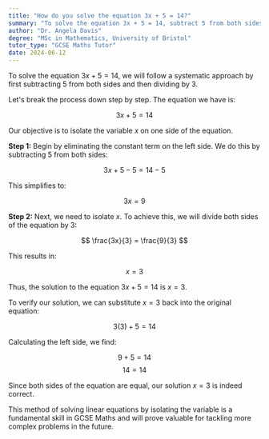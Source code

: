 ```yaml
---
title: "How do you solve the equation 3x + 5 = 14?"
summary: "To solve the equation 3x + 5 = 14, subtract 5 from both sides and then divide by 3."
author: "Dr. Angela Davis"
degree: "MSc in Mathematics, University of Bristol"
tutor_type: "GCSE Maths Tutor"
date: 2024-06-12
---
```


To solve the equation $3x + 5 = 14$, we will follow a systematic approach by first subtracting $5$ from both sides and then dividing by $3$.

Let's break the process down step by step. The equation we have is:

$$
3x + 5 = 14
$$

Our objective is to isolate the variable $x$ on one side of the equation.

**Step 1:** Begin by eliminating the constant term on the left side. We do this by subtracting $5$ from both sides:

$$
3x + 5 - 5 = 14 - 5
$$

This simplifies to:

$$
3x = 9
$$

**Step 2:** Next, we need to isolate $x$. To achieve this, we will divide both sides of the equation by $3$:

$$
\frac{3x}{3} = \frac{9}{3}
$$

This results in:

$$
x = 3
$$

Thus, the solution to the equation $3x + 5 = 14$ is $x = 3$.

To verify our solution, we can substitute $x = 3$ back into the original equation:

$$
3(3) + 5 = 14
$$

Calculating the left side, we find:

$$
9 + 5 = 14
$$
$$
14 = 14
$$

Since both sides of the equation are equal, our solution $x = 3$ is indeed correct. 

This method of solving linear equations by isolating the variable is a fundamental skill in GCSE Maths and will prove valuable for tackling more complex problems in the future.
    